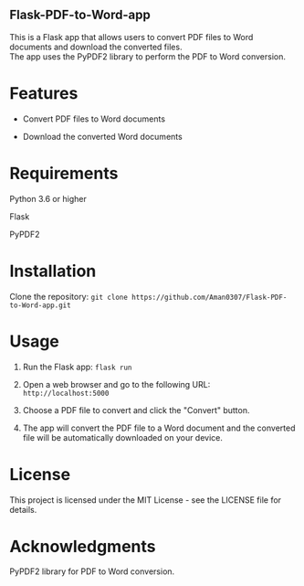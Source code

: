 ## Flask-PDF-to-Word-app

This is a Flask app that allows users to convert PDF files to Word documents and download the converted files. <br />
The app uses the PyPDF2 library to perform the PDF to Word conversion. <br />

# Features

* Convert PDF files to Word documents <br />

* Download the converted Word documents <br />

# Requirements
Python 3.6 or higher <br />

Flask <br />

PyPDF2 <br />

# Installation

Clone the repository: ```git clone https://github.com/Aman0307/Flask-PDF-to-Word-app.git``` <br />

# Usage

1. Run the Flask app: ```flask run``` <br />

2. Open a web browser and go to the following URL: ```http://localhost:5000``` <br />

3. Choose a PDF file to convert and click the "Convert" button. <br />

4. The app will convert the PDF file to a Word document and the converted file will be automatically downloaded on your device. <br />

# License

This project is licensed under the MIT License - see the LICENSE file for details.

# Acknowledgments

PyPDF2 library for PDF to Word conversion.


